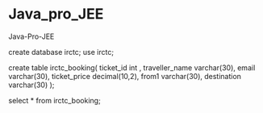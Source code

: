 # Java_pro_JEE
Java-Pro-JEE

create database irctc;
use irctc;

create table irctc_booking(
ticket_id int ,
traveller_name varchar(30),
email varchar(30),
ticket_price decimal(10,2),
from1 varchar(30),
destination varchar(30)
);

select * from irctc_booking;

